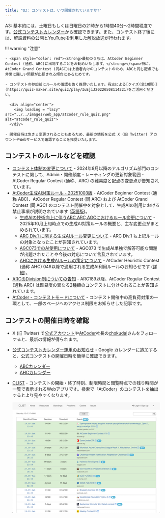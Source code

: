 ```yaml
---
title: "Q3: コンテストは、いつ開催されていますか?"
---
```


A3: 基本的には、土曜日もしくは日曜日の21時から1時間40分〜2時間程度です。[公式コンテストカレンダー](https://atcoder.jp/posts/1422)から確認できます。また、コンテスト終了後には、解説資料の公開とYouTubeを利用した[解説放送](https://www.youtube.com/channel/UCtG3StnbhxHxXfE6Q4cPZwQ)が行われます。

!!! warning "注意"

    - <span style="color: red"><strong>最初のうちは、AtCoder Beginner Contest (通称、ABC)に出場することをお勧めいたします。</strong></span>特に、AtCoder Grand Contest (同AGC)は上級者向けのコンテストのため、ABCと同じ配点でも非常に難しい問題が出題される傾向にあるためです。

    - コンテストの参加前にルールの確認を強く推奨いたします。有志による[クイズ(全10問)](https://quiz-maker.site/quiz/play/IuEjiJ20220508114221)をご活用ください。

      <div align="center">
        <img loading = "lazy" src="../../images/web_app/atcoder_rule_quiz.png" alt="atcoder_rule_quiz">
      </div>

    - 開催日時は急きょ変更されることもあるため、最新の情報を公式 X (旧 Twitter) アカウントやWebサービスで確認することを推奨いたします。

## コンテストのルールなどを確認

<!-- markdown-link-check-disable -->

- [コンテスト体制の変更について](https://atcoder.jp/posts/1280) - 2024年8月以降のアルゴリズム部門のコンテストに関して、Admin・開催頻度・レーティングの更新対象範囲・AtCoder Regular Contest (通称、ARC) の難易度と配点の変更点が告知されています。
- [AtCoder生成AI対策ルール - 20251003版](https://info.atcoder.jp/entry/llm-rules-ja) - AtCoder Beginner Contest (通称 ABC)、AtCoder Regular Contest (同 ARC) および AtCoder Grand Contest (同 AGC) のコンテスト開催中を対象として、生成AIの利用における禁止事項が説明されています ([英語版](https://info.atcoder.jp/entry/llm-rules-en))。
    - [生成AIの技術向上に伴うABC,ARC,AGCにおけるルール変更について](https://atcoder.jp/posts/1567) - 2025年10月上旬時点での生成AI対策ルールの概要と、主な変更点がまとめられています。
    - [ARC Div.1 に関する生成AIルール変更について](https://atcoder.jp/posts/1513) - ARC Div.1 も上記ルールの対象となったことが告知されています。
    - [AGC073でのAI使用について](https://atcoder.jp/posts/1563) - AGC073 で生成AI単独で解答可能な問題が出題されたことや今後の対応について言及されています。
    - [AHCにおける生成AIルールの策定について](https://atcoder.jp/posts/1494) - AtCoder Heuristic Contest (通称 AHC) 049以降で適用される生成AI利用ルールのお知らせです ([詳細](https://info.atcoder.jp/entry/ahc-llm-rules-ja))。
- [ARCのDivision制についての告知](https://atcoder.jp/posts/1364) - ARC189以降、AtCoder Regular Contest (通称 ARC) は難易度の異なる2種類のコンテストに分けられることが告知されています。
- [AtCoder - コンテストモードについて](https://atcoder.jp/posts/1021) - コンテスト開催中の高負荷対策の一環として、一部のページへのアクセス制限をお知らせした記事です。

<!-- markdown-link-check-enable -->

## コンテストの開催日時を確認

- X (旧 Twitter) で[公式アカウント](https://x.com/atcoder)や[AtCoder](https://atcoder.jp/)社長の[chokudai](https://x.com/chokudai)さんをフォローすると、最新の情報が得られます。

- [公式コンテストカレンダー運用のお知らせ](https://atcoder.jp/posts/1422) - Google カレンダーに追加すると、公式コンテストの開催日時を簡単に確認できます。
    - [ABCカレンダー](https://calendar.google.com/calendar/u/0?cid=Y180MzA3MDIxZTE0ZDhhMzNlYzgzNjI5YmM1MWQ2OTEzMWMwNjMxOGJiNGQ1ZmRjOTYwODNlZDE2ODFmMGEwZWQ2QGdyb3VwLmNhbGVuZGFyLmdvb2dsZS5jb20)
    - [AHCカレンダー](https://calendar.google.com/calendar/u/0?cid=Y18yYTZiOWYxNTc3Nzg0N2E5YmNlNDhlMDI2OTkyYmY2ZGZjOWE2ZTlhMjk3Mjk4YTFjNjQ5NWMwYjE3NjQ5NjU0QGdyb3VwLmNhbGVuZGFyLmdvb2dsZS5jb20)

- [CLIST](https://clist.by/) - コンテストの開始・終了時刻、制限時間と閲覧時点での残り時間が一覧で表示されるWebアプリです。検索で「AtCoder」のコンテストを抽出するとより見やすくなります。

  <div align="center">
    <img loading = "lazy" src="../../images/web_app/clist.png" alt="clist">
  </div>
